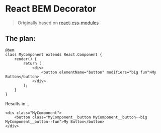 # React BEM Decorator

> Originally based on [react-css-modules](https://github.com/gajus/react-css-modules)

## The plan:

    @bem
    class MyComponent extends React.Component {
        render() {
            return (
                <div>
                    <button elementName="button" modifiers="big fun">My Button</button>
                </div>
            );
        }
    }

Results in…

    <div class="MyComponent">
        <button class="MyComponent__button MyComponent__button--big MyComponent__button--fun">My Button</button>
    </div>